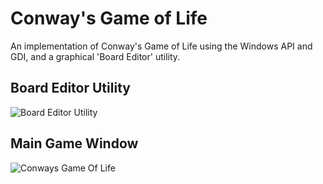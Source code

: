 # Conway's Game of Life 
An implementation of Conway's Game of Life using the Windows API and GDI, and a graphical 'Board Editor' utility.
## Board Editor Utility
![Board Editor Utility](https://i.imgur.com/OSzLi18.png "BoardEditor")

## Main Game Window
![Conways Game Of Life](https://i.imgur.com/sXiYEns.png "CGOL")
